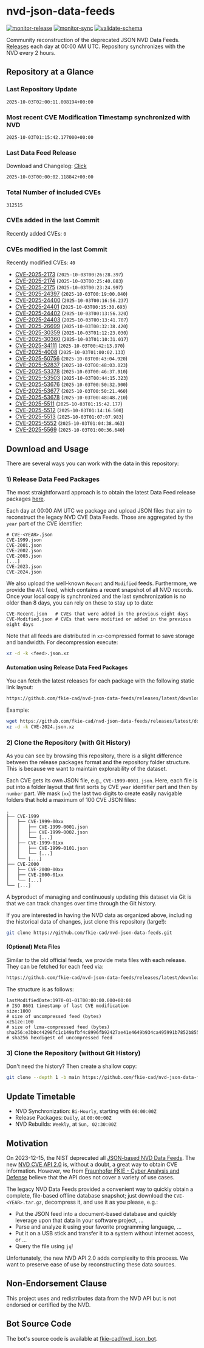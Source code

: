 # nvd-json-data-feeds

[![monitor-release](https://github.com/fkie-cad/nvd-json-data-feeds/actions/workflows/monitor_release.yml/badge.svg)](https://github.com/fkie-cad/nvd-json-data-feeds/actions/workflows/monitor_release.yml)
[![monitor-sync](https://github.com/fkie-cad/nvd-json-data-feeds/actions/workflows/monitor_sync.yml/badge.svg)](https://github.com/fkie-cad/nvd-json-data-feeds/actions/workflows/monitor_sync.yml)
[![validate-schema](https://github.com/fkie-cad/nvd-json-data-feeds/actions/workflows/validate_schema.yml/badge.svg)](https://github.com/fkie-cad/nvd-json-data-feeds/actions/workflows/validate_schema.yml)

Community reconstruction of the deprecated JSON NVD Data Feeds.
[Releases](https://github.com/fkie-cad/nvd-json-data-feeds/releases/latest) each day at 00:00 AM UTC.
Repository synchronizes with the NVD every 2 hours.

## Repository at a Glance

### Last Repository Update

```plain
2025-10-03T02:00:11.008194+00:00
```

### Most recent CVE Modification Timestamp synchronized with NVD

```plain
2025-10-03T01:15:42.177000+00:00
```

### Last Data Feed Release

Download and Changelog: [Click](https://github.com/fkie-cad/nvd-json-data-feeds/releases/latest)

```plain
2025-10-03T00:00:02.118842+00:00
```

### Total Number of included CVEs

```plain
312515
```

### CVEs added in the last Commit

Recently added CVEs: `0`



### CVEs modified in the last Commit

Recently modified CVEs: `40`

- [CVE-2025-2173](CVE-2025/CVE-2025-21xx/CVE-2025-2173.json) (`2025-10-03T00:26:28.397`)
- [CVE-2025-2174](CVE-2025/CVE-2025-21xx/CVE-2025-2174.json) (`2025-10-03T00:25:40.883`)
- [CVE-2025-2175](CVE-2025/CVE-2025-21xx/CVE-2025-2175.json) (`2025-10-03T00:23:24.997`)
- [CVE-2025-24397](CVE-2025/CVE-2025-243xx/CVE-2025-24397.json) (`2025-10-03T00:19:00.040`)
- [CVE-2025-24400](CVE-2025/CVE-2025-244xx/CVE-2025-24400.json) (`2025-10-03T00:16:56.237`)
- [CVE-2025-24401](CVE-2025/CVE-2025-244xx/CVE-2025-24401.json) (`2025-10-03T00:15:30.693`)
- [CVE-2025-24402](CVE-2025/CVE-2025-244xx/CVE-2025-24402.json) (`2025-10-03T00:13:56.320`)
- [CVE-2025-24403](CVE-2025/CVE-2025-244xx/CVE-2025-24403.json) (`2025-10-03T00:13:41.707`)
- [CVE-2025-26699](CVE-2025/CVE-2025-266xx/CVE-2025-26699.json) (`2025-10-03T00:32:38.420`)
- [CVE-2025-30359](CVE-2025/CVE-2025-303xx/CVE-2025-30359.json) (`2025-10-03T01:12:23.030`)
- [CVE-2025-30360](CVE-2025/CVE-2025-303xx/CVE-2025-30360.json) (`2025-10-03T01:10:31.017`)
- [CVE-2025-34111](CVE-2025/CVE-2025-341xx/CVE-2025-34111.json) (`2025-10-03T00:42:13.970`)
- [CVE-2025-4008](CVE-2025/CVE-2025-40xx/CVE-2025-4008.json) (`2025-10-03T01:00:02.133`)
- [CVE-2025-50756](CVE-2025/CVE-2025-507xx/CVE-2025-50756.json) (`2025-10-03T00:43:04.920`)
- [CVE-2025-52837](CVE-2025/CVE-2025-528xx/CVE-2025-52837.json) (`2025-10-03T00:48:03.023`)
- [CVE-2025-53378](CVE-2025/CVE-2025-533xx/CVE-2025-53378.json) (`2025-10-03T00:46:37.910`)
- [CVE-2025-53503](CVE-2025/CVE-2025-535xx/CVE-2025-53503.json) (`2025-10-03T00:44:15.323`)
- [CVE-2025-53676](CVE-2025/CVE-2025-536xx/CVE-2025-53676.json) (`2025-10-03T00:50:32.900`)
- [CVE-2025-53677](CVE-2025/CVE-2025-536xx/CVE-2025-53677.json) (`2025-10-03T00:50:21.460`)
- [CVE-2025-53678](CVE-2025/CVE-2025-536xx/CVE-2025-53678.json) (`2025-10-03T00:48:48.210`)
- [CVE-2025-5511](CVE-2025/CVE-2025-55xx/CVE-2025-5511.json) (`2025-10-03T01:15:42.177`)
- [CVE-2025-5512](CVE-2025/CVE-2025-55xx/CVE-2025-5512.json) (`2025-10-03T01:14:16.500`)
- [CVE-2025-5513](CVE-2025/CVE-2025-55xx/CVE-2025-5513.json) (`2025-10-03T01:07:07.983`)
- [CVE-2025-5552](CVE-2025/CVE-2025-55xx/CVE-2025-5552.json) (`2025-10-03T01:04:38.463`)
- [CVE-2025-5569](CVE-2025/CVE-2025-55xx/CVE-2025-5569.json) (`2025-10-03T01:00:36.640`)


## Download and Usage

There are several ways you can work with the data in this repository:

### 1) Release Data Feed Packages

The most straightforward approach is to obtain the latest Data Feed release packages [here](https://github.com/fkie-cad/nvd-json-data-feeds/releases/latest).

Each day at 00:00 AM UTC we package and upload JSON files that aim to reconstruct the legacy NVD CVE Data Feeds.
Those are aggregated by the `year` part of the CVE identifier:

```
# CVE-<YEAR>.json
CVE-1999.json
CVE-2001.json
CVE-2002.json
CVE-2003.json
[...]
CVE-2023.json
CVE-2024.json
```

We also upload the well-known `Recent` and `Modified` feeds.
Furthermore, we provide the `All` feed, which contains a recent snapshot of all NVD records.
Once your local copy is synchronized and the last synchronization is no older than 8 days, you can rely on these to stay up to date:

```plain
CVE-Recent.json   # CVEs that were added in the previous eight days
CVE-Modified.json # CVEs that were modified or added in the previous eight days
```

Note that all feeds are distributed in `xz`-compressed format to save storage and bandwidth.
For decompression execute:

```sh
xz -d -k <feed>.json.xz
```

#### Automation using Release Data Feed Packages

You can fetch the latest releases for each package with the following static link layout:

```sh
https://github.com/fkie-cad/nvd-json-data-feeds/releases/latest/download/CVE-<YEAR>.json.xz
```

Example:

```sh
wget https://github.com/fkie-cad/nvd-json-data-feeds/releases/latest/download/CVE-2024.json.xz
xz -d -k CVE-2024.json.xz
```

### 2) Clone the Repository (with Git History)

As you can see by browsing this repository, there is a slight difference between the release packages format and the repository folder structure.
This is because we want to maintain explorability of the dataset.

Each CVE gets its own JSON file, e.g., `CVE-1999-0001.json`.
Here, each file is put into a folder layout that first sorts by CVE `year` identifier part and then by `number` part.
We mask (`xx`) the last two digits to create easily navigable folders that hold a maximum of 100 CVE JSON files:

```plain
.
├── CVE-1999
│   ├── CVE-1999-00xx
│   │   ├── CVE-1999-0001.json
│   │   ├── CVE-1999-0002.json
│   │   └── [...]
│   ├── CVE-1999-01xx
│   │   ├── CVE-1999-0101.json
│   │   └── [...]
│   └── [...]
├── CVE-2000
│   ├── CVE-2000-00xx
│   ├── CVE-2000-01xx
│   └── [...]
└── [...]
```

A byproduct of managing and continuously updating this dataset via Git is that we can track changes over time through the Git history.

If you are interested in having the NVD data as organized above, including the historical data of changes, just clone this repository (large!):

```sh
git clone https://github.com/fkie-cad/nvd-json-data-feeds.git
```

#### (Optional) Meta Files

Similar to the old official feeds, we provide meta files with each release. They can be fetched for each feed via:

```sh
https://github.com/fkie-cad/nvd-json-data-feeds/releases/latest/download/CVE-<YEAR>.meta
```

The structure is as follows:

```plain
lastModifiedDate:1970-01-01T00:00:00.000+00:00                          # ISO 8601 timestamp of last CVE modification
size:1000                                                               # size of uncompressed feed (bytes)
xzSize:100                                                              # size of lzma-compressed feed (bytes)
sha256:e3b0c44298fc1c149afbf4c8996fb92427ae41e4649b934ca495991b7852b855 # sha256 hexdigest of uncompressed feed
```

### 3) Clone the Repository (without Git History)

Don't need the history? Then create a shallow copy:

```sh
git clone --depth 1 -b main https://github.com/fkie-cad/nvd-json-data-feeds.git
```


## Update Timetable

* NVD Synchronization: `Bi-Hourly`, starting with `00:00:00Z`
* Release Packages: `Daily`, at `00:00:00Z`
* NVD Rebuilds: `Weekly`, at `Sun, 02:30:00Z`


## Motivation

On 2023-12-15, the NIST deprecated all [JSON-based NVD Data Feeds](https://nvd.nist.gov/vuln/data-feeds#divRetirementBanner-1).
The new [NVD CVE API 2.0](https://nvd.nist.gov/developers/vulnerabilities) is, without a doubt, a great way to obtain CVE information.
However, we from [Fraunhofer FKIE - Cyber Analysis and Defense](https://www.fkie.fraunhofer.de/en/departments/cad.html) believe that the API does not cover a variety of use cases.

The legacy NVD Data Feeds provided a convenient way to quickly obtain a complete, file-based offline database snapshot; just download the `CVE-<YEAR>.tar.gz`, decompress it, and use it as you please, e.g.:

- Put the JSON feed into a document-based database and quickly leverage upon that data in your software project, ...
- Parse and analyze it using your favorite programming language, ...
- Put it on a USB stick and transfer it to a system without internet access, or ...
- Query the file using `jq`!

Unfortunately, the new NVD API 2.0 adds complexity to this process.
We want to preserve ease of use by reconstructing these data sources.

## Non-Endorsement Clause

This project uses and redistributes data from the NVD API but is not endorsed or certified by the NVD.

## Bot Source Code

The bot's source code is available at [fkie-cad/nvd\_json\_bot](https://github.com/fkie-cad/nvd_json_bot).